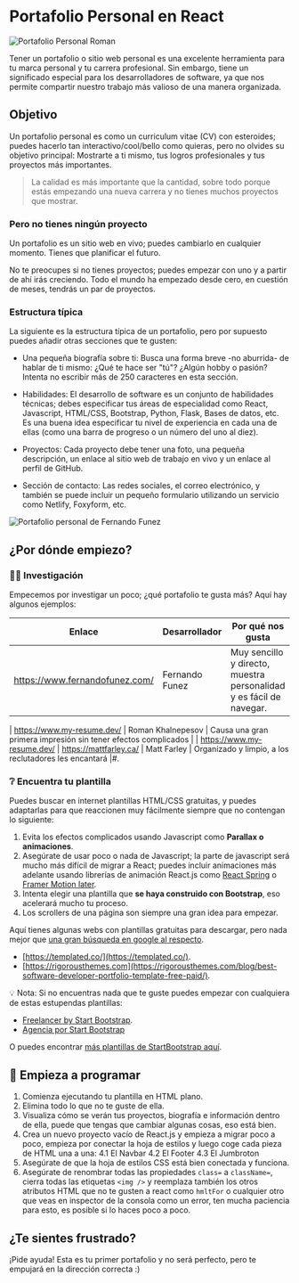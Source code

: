 <!--hide-->
# Portafolio Personal en React
<!--endhide-->

![Portafolio Personal Roman](https://github.com/breatheco-de/exercise-personal-portfolio-react/blob/main/preview.gif)

Tener un portafolio o sitio web personal es una excelente herramienta para tu marca personal y tu carrera profesional. Sin embargo, tiene un significado especial para los desarrolladores de software, ya que nos permite compartir nuestro trabajo más valioso de una manera organizada.

## Objetivo

Un portafolio personal es como un curriculum vitae (CV) con esteroides; puedes hacerlo tan interactivo/cool/bello como quieras, pero no olvides su objetivo principal: Mostrarte a ti mismo, tus logros profesionales y tus proyectos más importantes.

> La calidad es más importante que la cantidad, sobre todo porque estás empezando una nueva carrera y no tienes muchos proyectos que mostrar.

### Pero no tienes ningún proyecto

Un portafolio es un sitio web en vivo; puedes cambiarlo en cualquier momento. Tienes que planificar el futuro. 

No te preocupes si no tienes proyectos; puedes empezar con uno y a partir de ahí irás creciendo. Todo el mundo ha empezado desde cero, en cuestión de meses, tendrás un par de proyectos.

### Estructura típica

La siguiente es la estructura típica de un portafolio, pero por supuesto puedes añadir otras secciones que te gusten:

- Una pequeña biografía sobre ti: Busca una forma breve -no aburrida- de hablar de ti mismo: ¿Qué te hace ser "tú"? ¿Algún hobby o pasión? Intenta no escribir más de 250 caracteres en esta sección.

- Habilidades: El desarrollo de software es un conjunto de habilidades técnicas; debes especificar tus áreas de especialidad como React, Javascript, HTML/CSS, Bootstrap, Python, Flask, Bases de datos, etc. Es una buena idea especificar tu nivel de experiencia en cada una de ellas (como una barra de progreso o un número del uno al diez).

- Proyectos: Cada proyecto debe tener una foto, una pequeña descripción, un enlace al sitio web de trabajo en vivo y un enlace al perfil de GitHub.

- Sección de contacto: Las redes sociales, el correo electrónico, y también se puede incluir un pequeño formulario utilizando un servicio como Netlify, Foxyform, etc.

![Portafolio personal de Fernando Funez](https://github.com/breatheco-de/exercise-personal-portfolio-react/blob/main/fernando-funez.png?raw=true)

## ¿Por dónde empiezo?

### 👩🔬 Investigación

Empecemos por investigar un poco; ¿qué portafolio te gusta más? Aquí hay algunos ejemplos: 

| Enlace | Desarrollador | Por qué nos gusta
| ------------------------------- | --------------- | ------------------------------------------------------------------------------------- |
| https://www.fernandofunez.com/ | Fernando Funez | Muy sencillo y directo, muestra personalidad y es fácil de navegar. 

| https://www.my-resume.dev/ | Roman Khalnepesov | Causa una gran primera impresión sin tener efectos complicados | | https://www.my-resume.dev/
| https://mattfarley.ca/ | Matt Farley | Organizado y limpio, a los reclutadores les encantará |#.


### ❔ Encuentra tu plantilla

Puedes buscar en internet plantillas HTML/CSS gratuitas, y puedes adaptarlas para que reaccionen muy fácilmente siempre que no contengan lo siguiente:

1. Evita los efectos complicados usando Javascript como **Parallax o animaciones**.
2. Asegúrate de usar poco o nada de Javascript; la parte de javascript será mucho más difícil de migrar a React; puedes incluir animaciones más adelante usando librerías de animación React.js como [React Spring](https://www.react-spring.io/docs/hooks/examples) o [Framer Motion later](https://www.framer.com/motion/).
3. Intenta elegir una plantilla que **se haya construido con Bootstrap**, eso acelerará mucho tu proceso.
4. Los scrollers de una página son siempre una gran idea para empezar.

Aquí tienes algunas webs con plantillas gratuitas para descargar, pero nada mejor que [una gran búsqueda en google al respecto](https://www.google.com/search?q=html+templates+portfolio+software+developer).

- [https://templated.co/](https://templated.co/).
- [https://rigorousthemes.com](https://rigorousthemes.com/blog/best-software-developer-portfolio-template-free-paid/).

💡 Nota: Si no encuentras nada que te guste puedes empezar con cualquiera de estas estupendas plantillas:

- [Freelancer by Start Bootstrap](https://startbootstrap.com/theme/freelancer).
- [Agencia por Start Bootstrap](https://startbootstrap.com/theme/agency)

O puedes encontrar [más plantillas de StartBootstrap aquí](https://startbootstrap.com/themes?showAngular=false&showVue=false&showPro=false).

## 📝 Empieza a programar

1. Comienza ejecutando tu plantilla en HTML plano.
2. Elimina todo lo que no te guste de ella.
3. Visualiza cómo se verán tus proyectos, biografía e información dentro de ella, puede que tengas que cambiar algunas cosas, eso está bien.
4. Crea un nuevo proyecto vacío de React.js y empieza a migrar poco a poco, empieza por conectar la hoja de estilos y luego coge cada pieza de HTML una a una:
  4.1 El Navbar
  4.2 El Footer
  4.3 El Jumbroton
5. Asegúrate de que la hoja de estilos CSS está bien conectada y funciona.
6. Asegúrate de renombrar todas las propiedades `class=` a `className=`, cierra todas las etiquetas `<img />` y reemplaza también los otros atributos HTML que no te gusten a react como `hmltFor` o cualquier otro que veas en inspector de la consola como un error, ten mucha paciencia para esto, es posible si lo haces poco a poco.

## ¿Te sientes frustrado?

¡Pide ayuda! Esta es tu primer portafolio y no será perfecto, pero te empujará en la dirección correcta :)


